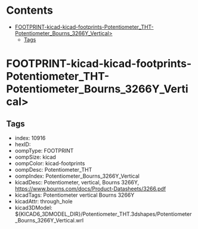 



Contents
========

* [FOOTPRINT-kicad-kicad-footprints-Potentiometer_THT-Potentiometer_Bourns_3266Y_Vertical>](#footprint-kicad-kicad-footprints-potentiometer_tht-potentiometer_bourns_3266y_vertical)
	* [Tags](#tags)

# FOOTPRINT-kicad-kicad-footprints-Potentiometer_THT-Potentiometer_Bourns_3266Y_Vertical>

## Tags

- index: 10916
- hexID: 
- oompType: FOOTPRINT
- oompSize: kicad
- oompColor: kicad-footprints
- oompDesc: Potentiometer_THT
- oompIndex: Potentiometer_Bourns_3266Y_Vertical
- kicadDesc: Potentiometer, vertical, Bourns 3266Y, https://www.bourns.com/docs/Product-Datasheets/3266.pdf
- kicadTags: Potentiometer vertical Bourns 3266Y
- kicadAttr: through_hole
- kicad3DModel: ${KICAD6_3DMODEL_DIR}/Potentiometer_THT.3dshapes/Potentiometer_Bourns_3266Y_Vertical.wrl
